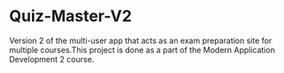 # Quiz-Master-V2
Version 2 of the multi-user app that acts as an exam preparation site for multiple courses.This project is done as a part of the Modern Application Development 2 course.


